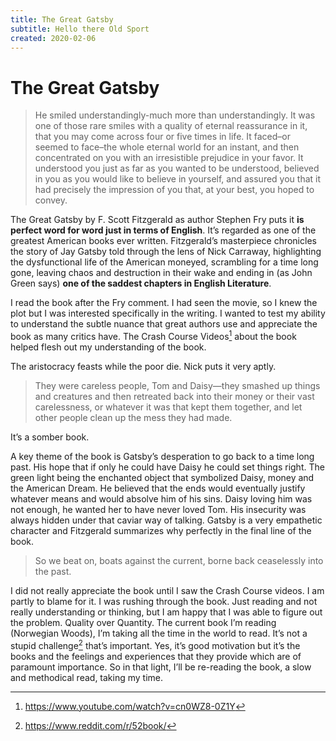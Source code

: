 ```yaml
---
title: The Great Gatsby
subtitle: Hello there Old Sport
created: 2020-02-06
---
```

# The Great Gatsby

> He smiled understandingly-much more than understandingly. It was one
> of those rare smiles with a quality of eternal reassurance in it, that
> you may come across four or five times in life. It faced–or seemed to
> face–the whole eternal world for an instant, and then concentrated on
> you with an irresistible prejudice in your favor. It understood you
> just as far as you wanted to be understood, believed in you as you
> would like to believe in yourself, and assured you that it had
> precisely the impression of you that, at your best, you hoped to
> convey.

The Great Gatsby by F. Scott Fitzgerald as author Stephen Fry puts it
**is perfect word for word just in terms of English**. It’s regarded as
one of the greatest American books ever written. Fitzgerald’s
masterpiece chronicles the story of Jay Gatsby told through the lens of
Nick Carraway, highlighting the dysfunctional life of the American
moneyed, scrambling for a time long gone, leaving chaos and destruction
in their wake and ending in (as John Green says) **one of the saddest
chapters in English Literature**.

I read the book after the Fry comment. I had seen the movie, so I knew
the plot but I was interested specifically in the writing. I wanted to
test my ability to understand the subtle nuance that great authors use
and appreciate the book as many critics have. The Crash Course
Videos[^1] about the book helped flesh out my understanding of the book.

The aristocracy feasts while the poor die. Nick puts it very aptly.

> They were careless people, Tom and Daisy—they smashed up things and
> creatures and then retreated back into their money or their vast
> carelessness, or whatever it was that kept them together, and let
> other people clean up the mess they had made.

It’s a somber book.

A key theme of the book is Gatsby’s desperation to go back to a time
long past. His hope that if only he could have Daisy he could set things
right. The green light being the enchanted object that symbolized Daisy,
money and the American Dream. He believed that the ends would eventually
justify whatever means and would absolve him of his sins. Daisy loving
him was not enough, he wanted her to have never loved Tom. His
insecurity was always hidden under that caviar way of talking. Gatsby is
a very empathetic character and Fitzgerald summarizes why perfectly in
the final line of the book.

> So we beat on, boats against the current, borne back ceaselessly into
> the past.

I did not really appreciate the book until I saw the Crash Course
videos. I am partly to blame for it. I was rushing through the book.
Just reading and not really understanding or thinking, but I am happy
that I was able to figure out the problem. Quality over Quantity. The
current book I’m reading (Norwegian Woods), I’m taking all the time in
the world to read. It’s not a stupid challenge[^2] that’s important.
Yes, it’s good motivation but it’s the books and the feelings and
experiences that they provide which are of paramount importance. So in
that light, I’ll be re-reading the book, a slow and methodical read,
taking my time.

[^1]: <https://www.youtube.com/watch?v=cn0WZ8-0Z1Y>

[^2]: <https://www.reddit.com/r/52book/>
